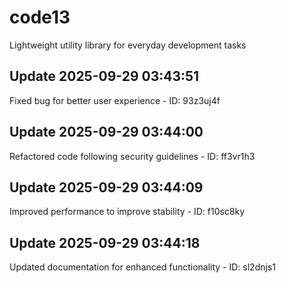 # code13
Lightweight utility library for everyday development tasks

## Update 2025-09-29 03:43:51
Fixed bug for better user experience - ID: 93z3uj4f


## Update 2025-09-29 03:44:00
Refactored code following security guidelines - ID: ff3vr1h3


## Update 2025-09-29 03:44:09
Improved performance to improve stability - ID: f10sc8ky


## Update 2025-09-29 03:44:18
Updated documentation for enhanced functionality - ID: sl2dnjs1

